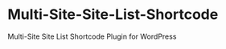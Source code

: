 Multi-Site-Site-List-Shortcode
==============================

Multi-Site Site List Shortcode Plugin for WordPress